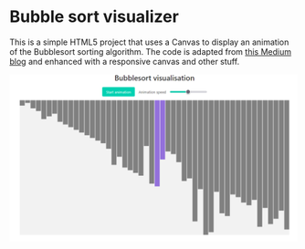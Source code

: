 # Bubble sort visualizer

This is a simple HTML5 project that uses a Canvas to display an animation of the Bubblesort sorting algorithm. The code is adapted from [this Medium blog](https://medium.com/wix-engineering/visualizing-bubble-sort-in-5-minutes-using-html5-canvas-api-601dd8435d88) and enhanced with a responsive canvas and other stuff.

![Project demo bubblesort](bubblesort.png "Bubblesort")